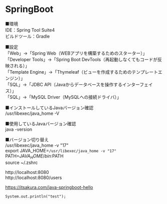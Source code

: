# SpringBoot<br>
■環境<br>
IDE：Spring Tool Suite4<br>
ビルドツール：Gradle<br>

■設定<br>
「Web」→「Spring Web（WEBアプリを構築するためのスターター）」<br>
「Developer Tools」→「Spring Boot DevTools（再起動しなくてもコードが反映される）」<br>
「Template Engine」→「Thymeleaf（ビューを作成するためのテンプレートエンジン）」<br>
「SQL」→「JDBC API（Javaからデータベースを操作するインターフェイス）」<br>
「SQL」→「MySQL Driver（MySQLへの接続ドライバ）」<br>

■インストールしているJavaバージョン確認<br>
/usr/libexec/java_home -V<br>

■使用しているJavaバージョン確認<br>
java -version<br>

■バージョン切り替え<br>
/usr/libexec/java_home -v "17"<br>
export JAVA_HOME=`/usr/libexec/java_home -v "17"`<br>
PATH=$JAVA_HOME/bin:$PATH<br>
source ~/.zshrc<br>

http://localhost:8080<br>
http://localhost:8080/users<br>

https://itsakura.com/java-springboot-hello<br>

```
System.out.println("test");
```